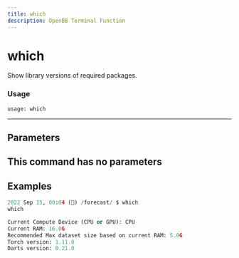 ```yaml
---
title: which
description: OpenBB Terminal Function
---
```


# which

Show library versions of required packages.
### Usage 
```python
usage: which
```
---
## Parameters
This command has no parameters
---
## Examples
```python
2022 Sep 15, 00:04 (🦋) /forecast/ $ which
which

Current Compute Device (CPU or GPU): CPU
Current RAM: 16.0G
Recommended Max dataset size based on current RAM: 5.0G
Torch version: 1.11.0
Darts version: 0.21.0
```
